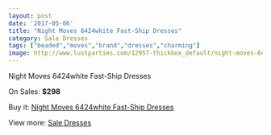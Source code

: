 ```yaml
---
layout: post
date: '2017-05-06'
title: "Night Moves 6424white Fast-Ship Dresses"
category: Sale Dresses
tags: ["beaded","moves","brand","dresses","charming"]
image: http://www.lustparties.com/12957-thickbox_default/night-moves-6424white-fast-ship-dresses.jpg
---
```

Night Moves 6424white Fast-Ship Dresses

On Sales: **$298**
<a href="https://www.lustparties.com/en/sale-dresses/4914-night-moves-6424white-fast-ship-dresses.html"><amp-img layout="responsive" width="600" height="600" src="//www.lustparties.com/12957-thickbox_default/night-moves-6424white-fast-ship-dresses.jpg" alt="Night Moves 6424white Fast-Ship Dresses 0" /></a>

Buy it: [Night Moves 6424white Fast-Ship Dresses](https://www.lustparties.com/en/sale-dresses/4914-night-moves-6424white-fast-ship-dresses.html "Night Moves 6424white Fast-Ship Dresses")

View more: [Sale Dresses](https://www.lustparties.com/en/30-sale-dresses "Sale Dresses")
